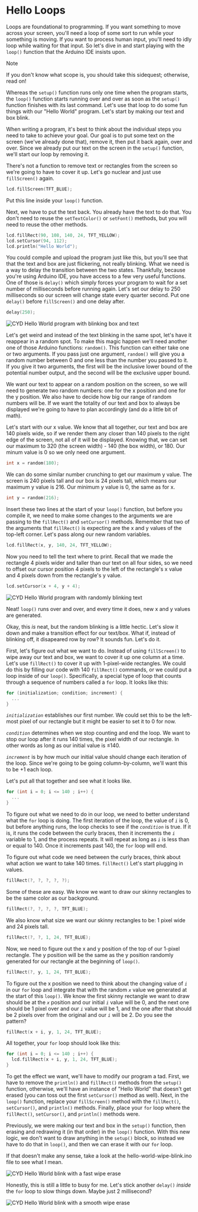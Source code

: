 # Hello Loops

Loops are foundational to programming. If you want something to move across your screen, you'll need a loop of some sort to run while your something is moving. If you want to process human input, you'll need to idly loop while waiting for that input. So let's dive in and start playing with the `loop()` function that the Arduino IDE insists upon.

> [!NOTE]
> If you don't know what scope is, you should take this sidequest; otherwise, read on!

Whereas the `setup()` function runs only one time when the program starts, the `loop()` function starts running over and over as soon as the `setup()` function finishes with its last command. Let's use that loop to do some fun things with our "Hello World" program. Let's start by making our text and box blink.

When writing a program, it's best to think about the individual steps you need to take to achieve your goal. Our goal is to put some text on the screen (we've already done that), remove it, then put it back again, over and over. Since we already put our text on the screen in the `setup()` function, we'll start our loop by removing it.

There's not a function to remove text or rectangles from the screen so we're going to have to cover it up. Let's go nuclear and just use `fillScreen()` again.

```c++
lcd.fillScreen(TFT_BLUE);
```

Put this line inside your `loop()` function.

Next, we have to put the text back. You already have the text to do that. You don't need to reuse the `setTextColor()` or `setFont()` methods, but you will need to reuse the other methods.

```c++
lcd.fillRect(90, 108, 140, 24, TFT_YELLOW);
lcd.setCursor(94, 112);
lcd.println("Hello World");
```

You could compile and upload the program just like this, but you'll see that that the text and box are just flickering, not really blinking. What we need is a way to delay the transition between the two states. Thankfully, because you're using Arduino IDE, you have access to a few very useful functions. One of those is `delay()` which simply forces your program to wait for a set number of milliseconds before running again. Let's set our delay to 250 milliseconds so our screen will change state every quarter second. Put one `delay()` before `fillScreen()` and one delay after.

```c++
delay(250);
```

<img src="../assets/img/cyd-blink-hello-world.gif" alt="CYD Hello World program with blinking box and text">

Let's get weird and instead of the text blinking in the same spot, let's have it reappear in a random spot. To make this magic happen we'll need another one of those Arduino functions: `random()`. This function can either take one or two arguments. If you pass just one argument, `random()` will give you a random number between 0 and one less than the number you passed to it. If you give it two arguments, the first will be the inclusive lower bound of the potential number output, and the second will be the exclusive upper bound. 

We want our text to appear on a random position on the screen, so we will need to generate two random numbers: one for the x position and one for the y position. We also have to decide how big our range of random numbers will be. If we want the totality of our text and box to always be displayed we're going to have to plan accordingly (and do a little bit of math). 

Let's start with our x value. We know that all together, our text and box are 140 pixels wide, so if we render them any closer than 140 pixels to the right edge of the screen, not all of it will be displayed. Knowing that, we can set our maximum to 320 (the screen width) - 140 (the box width), or 180. Our minum value is 0 so we only need one argument.

```c++
int x = random(180);
```

We can do some similar number crunching to get our maximum y value. The screen is 240 pixels tall and our box is 24 pixels tall, which means our maximum y value is 216. Our minimum y value is 0, the same as for x.

```c++
int y = random(216);
```

Insert these two lines at the start of your `loop()` function, but before you compile it, we need to make some changes to the arguments we are passing to the `fillRect()` and `setCursor()` methods. Remember that two of the arguments that `fillRect()` is expecting are the x and y values of the top-left corner. Let's pass along our new random variables.

```c++
lcd.fillRect(x, y, 140, 24, TFT_YELLOW);
```

Now you need to tell the text where to print. Recall that we made the rectangle 4 pixels wider and taller than our text on all four sides, so we need to offset our cursor position 4 pixels to the left of the rectangle's x value and 4 pixels down from the rectangle's y value.

```c++
lcd.setCursor(x + 4, y + 4);
```

<img src="../assets/img/cyd-hello-world-random-blink.gif" alt="CYD Hello World program with randomly blinking text">

Neat! `loop()` runs over and over, and every time it does, new x and y values are generated. 

Okay, this *is* neat, but the random blinking is a little hectic. Let's slow it down and make a transition effect for our text/box. What if, instead of blinking off, it disapeared row by row? It sounds fun. Let's do it. 

First, let's figure out what we want to do. Instead of using `fillScreen()` to wipe away our text and box, we want to cover it up one column at a time. Let's use `fillRect()` to cover it up with 1-pixel-wide rectangles. We could do this by filling our code with 140 `fillRect()` commands, or we could put a loop inside of our `loop()`. Specifically, a special type of loop that counts through a sequence of numbers called a `for` loop. It looks like this:

```c++
for (initialization; condition; increment) {
  ...
}
```

<var>`initialization`</var> establishes our first number. We could set this to be the left-most pixel of our rectangle but it might be easier to set it to 0 for now.

<var>`condition`</var> determines when we stop counting and end the loop. We want to stop our loop after it runs 140 times, the pixel width of our rectangle. In other words as long as our initial value is ≤140.

<var>`increment`</var> is by how much our initial value should change each iteration of the loop. Since we're going to be going column-by-column, we'll want this to be +1 each loop. 

Let's put all that together and see what it looks like.

```c++
for (int i = 0; i <= 140 ; i++) {
  ...
}
```

To figure out what we need to do in our loop, we need to better understand what the `for` loop is doing. The first iteration of the loop, the value of <var>`i`</var> is 0, but before anything runs, the loop checks to see if the <var>`condition`</var> is true. If it is, it runs the code between the curly braces, then it increments the <var>`i`</var> variable to 1, and the process repeats. It will repeat as long as <var>`i`</var> is less than or equal to 140. Once it increments past 140, the `for` loop will end. 

To figure out what code we need between the curly braces, think about what action we want to take 140 times. `fillRect()` Let's start plugging in values.

```c++
fillRect(?, ?, ?, ?, ?);
```

Some of these are easy. We know we want to draw our skinny rectangles to be the same color as our background.

```c++
fillRect(?, ?, ?, ?, TFT_BLUE);
```

We also know what size we want our skinny rectangles to be: 1 pixel wide and 24 pixels tall.

```c++
fillRect(?, ?, 1, 24, TFT_BLUE);
```

Now, we need to figure out the x and y position of the top of our 1-pixel rectangle. The y position will be the same as the y position randomly generated for our rectangle at the beginning of `loop()`.

```c++
fillRect(?, y, 1, 24, TFT_BLUE);
```

To figure out the x position we need to think about the changing value of <var>`i`</var> in our `for` loop and integrate that with the random <var>`x`</var> value we generated at the start of this `loop()`. We know the first skinny rectangle we want to draw should be at the <var>`x`</var> position and our initial <var>`i`</var> value will be 0, and the next one should be 1 pixel over and our <var>`i`</var> value will be 1, and the one after that should be 2 pixels over from the original and our <var>`i`</var> will be 2. Do you see the pattern?

```c++
fillRect(x + i, y, 1, 24, TFT_BLUE);
```

All together, your `for` loop should look like this:

```c++
for (int i = 0; i <= 140 ; i++) {
  lcd.fillRect(x + i, y, 1, 24, TFT_BLUE);
}
```

To get the effect we want, we'll have to modify our program a tad. First, we have to remove the `println()` and `fillRect()` methods from the `setup()` function, otherwise, we'll have an instance of "Hello World" that doesn't get erased (you can toss out the first `setCursor()` method as well). Next, in the `loop()` function, replace your `fillScreen()` method with the `fillRect()`, `setCursor()`, and `println()` methods. Finally, place your `for` loop where the `fillRect()`, `setCursor()`, and `println()` methods were. 

Previously, we were making our text and box in the `setup()` function, then erasing and redrawing it (in that order) in the `loop()` function. With this new logic, we don't want to draw anything in the `setup()` block, so instead we have to do that in `loop()`, and then we can erase it with our `for` loop. 

If that doesn't make any sense, take a look at the hello-world-wipe-blink.ino file to see what I mean.

<img src="../assets/img/cyd-fast-wipe-erase.gif" alt="CYD Hello World blink with a fast wipe erase">

Honestly, this is still a little to busy for me. Let's stick another `delay()` *inside* the `for` loop to slow things down. Maybe just 2 millisecond?

<img src="../assets/img/cyd-smooth-wipe-erase.gif" alt="CYD Hello World blink with a smooth wipe erase">